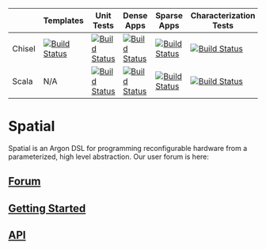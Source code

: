 |        | Templates | Unit Tests | Dense Apps | Sparse Apps | Characterization Tests |
|--------|-----------|------------|------------|-------------|------------------------|
| Chisel | [![Build Status](https://travis-ci.org/stanford-ppl/spatial-lang.svg?branch=fpga)](https://travis-ci.org/stanford-ppl/spatial-lang)         | [![Build Status](https://travis-ci.org/mattfel1/Trackers.svg?branch=ClassUnit-Branchfpga-Backendchisel-Tracker)](https://github.com/stanford-ppl/spatial-lang/wiki/Branch-fpga-Backend-chisel-Regression)           | [![Build Status](https://travis-ci.org/mattfel1/Trackers.svg?branch=ClassDense-Branchfpga-Backendchisel-Tracker)](https://github.com/stanford-ppl/spatial-lang/wiki/Branch-fpga-Backend-chisel-Regression)           | [![Build Status](https://travis-ci.org/mattfel1/Trackers.svg?branch=ClassSparse-Branchfpga-Backendchisel-Tracker)](https://github.com/stanford-ppl/spatial-lang/wiki/Branch-fpga-Backend-chisel-Regression)             | [![Build Status](https://travis-ci.org/mattfel1/Trackers.svg?branch=ClassCharacterization-Branchfpga-Backendchisel-Tracker)](https://github.com/stanford-ppl/spatial-lang/wiki/Branch-fpga-Backend-chisel-Regression)                       |
| Scala  | N/A       |  [![Build Status](https://travis-ci.org/mattfel1/Trackers.svg?branch=ClassUnit-Branchfpga-Backendscala-Tracker)](https://github.com/stanford-ppl/spatial-lang/wiki/Branch-fpga-Backend-scala-Regression)           | [![Build Status](https://travis-ci.org/mattfel1/Trackers.svg?branch=ClassDense-Branchfpga-Backendscala-Tracker)](https://github.com/stanford-ppl/spatial-lang/wiki/Branch-fpga-Backend-scala-Regression)           | [![Build Status](https://travis-ci.org/mattfel1/Trackers.svg?branch=ClassSparse-Branchfpga-Backendscala-Tracker)](https://github.com/stanford-ppl/spatial-lang/wiki/Branch-fpga-Backend-scala-Regression)             | [![Build Status](https://travis-ci.org/mattfel1/Trackers.svg?branch=ClassCharacterization-Branchfpga-Backendscala-Tracker)](https://github.com/stanford-ppl/spatial-lang/wiki/Branch-fpga-Backend-scala-Regression)                   |




# Spatial
Spatial is an Argon DSL for programming reconfigurable hardware from a parameterized, high level abstraction.  Our user forum is here: 

## [Forum](https://groups.google.com/forum/#!forum/spatial-lang-users)

## [Getting Started](http://spatial-lang.readthedocs.io/en/fpga/tutorial/starting.html)

## [API](http://spatial-lang.readthedocs.io/en/fpga/)
